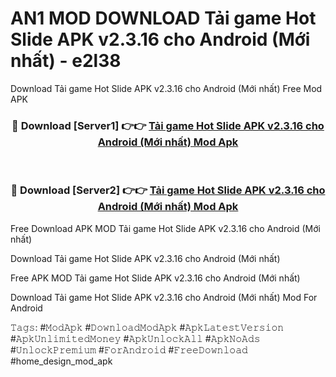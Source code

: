 # AN1 MOD DOWNLOAD Tải game Hot Slide APK v2.3.16 cho Android (Mới nhất) - e2l38
Download Tải game Hot Slide APK v2.3.16 cho Android (Mới nhất) Free Mod APK

<div align="center">
<h3>🔴 Download [Server1] 👉👉 <a href="https://apk-comot.site?title=Tải_game_Hot_Slide_APK_v2.3.16_cho_Android_(Mới_nhất)">Tải game Hot Slide APK v2.3.16 cho Android (Mới nhất) Mod Apk</a></h3><br>

<h3>🔴 Download [Server2] 👉👉 <a href="https://apk-comot.site?title=Tải_game_Hot_Slide_APK_v2.3.16_cho_Android_(Mới_nhất)">Tải game Hot Slide APK v2.3.16 cho Android (Mới nhất) Mod Apk</a></h3>
</div>


Free Download APK MOD Tải game Hot Slide APK v2.3.16 cho Android (Mới nhất)

Download Tải game Hot Slide APK v2.3.16 cho Android (Mới nhất) 

Free APK MOD Tải game Hot Slide APK v2.3.16 cho Android (Mới nhất) 

Download Tải game Hot Slide APK v2.3.16 cho Android (Mới nhất) Mod For Android

𝚃𝚊𝚐𝚜: #𝙼𝚘𝚍𝙰𝚙𝚔 #𝙳𝚘𝚠𝚗𝚕𝚘𝚊𝚍𝙼𝚘𝚍𝙰𝚙𝚔 #𝙰𝚙𝚔𝙻𝚊𝚝𝚎𝚜𝚝𝚅𝚎𝚛𝚜𝚒𝚘𝚗 #𝙰𝚙𝚔𝚄𝚗𝚕𝚒𝚖𝚒𝚝𝚎𝚍𝙼𝚘𝚗𝚎𝚢 #𝙰𝚙𝚔𝚄𝚗𝚕𝚘𝚌𝚔𝙰𝚕𝚕 #𝙰𝚙𝚔𝙽𝚘𝙰𝚍𝚜 #𝚄𝚗𝚕𝚘𝚌𝚔𝙿𝚛𝚎𝚖𝚒𝚞𝚖 #𝙵𝚘𝚛𝙰𝚗𝚍𝚛𝚘𝚒𝚍 #𝙵𝚛𝚎𝚎𝙳𝚘𝚠𝚗𝚕𝚘𝚊𝚍 #home_design_mod_apk
